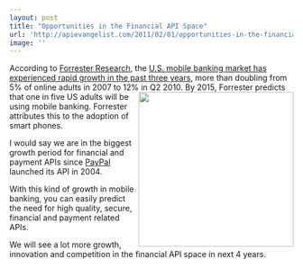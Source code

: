 ```yaml
---
layout: post
title: "Opportunities in the Financial API Space"
url: 'http://apievangelist.com/2011/02/01/opportunities-in-the-financial-api-space/'
image: ''
---
```


According to [Forrester Research][1], the [U.S. mobile banking market has experienced rapid growth in the past three years][2], more than doubling from 5% of online adults in 2007 to 12% in Q2 2010. [<img class="c1" src="http://kinlane-productions.s3.amazonaws.com/forrester-research-logo.png" alt="" width="275" align="right" />][1] By 2015, Forrester predicts that one in five US adults will be using mobile banking. Forrester attributes this to the adoption of smart phones.

I would say we are in the biggest growth period for financial and payment APIs since [PayPal][3] launched its API in 2004.

With this kind of growth in mobile banking, you can easily predict the need for high quality, secure, financial and payment related APIs.

We will see a lot more growth, innovation and competition in the financial API space in next 4 years.

   [1]: http://forrester.com/
   [2]: http://forrester.com/rb/Research/us_mobile_banking_forecast,_2010_to_2015/q/id/57446/t/2
   [3]: http://paypal.com (PayPal)
